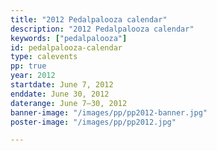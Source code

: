 ```yaml
---
title: "2012 Pedalpalooza calendar"
description: "2012 Pedalpalooza calendar"
keywords: ["pedalpalooza"]
id: pedalpalooza-calendar
type: calevents
pp: true
year: 2012
startdate: June 7, 2012
enddate: June 30, 2012
daterange: June 7–30, 2012
banner-image: "/images/pp/pp2012-banner.jpg"
poster-image: "/images/pp/pp2012.jpg"

---
```


